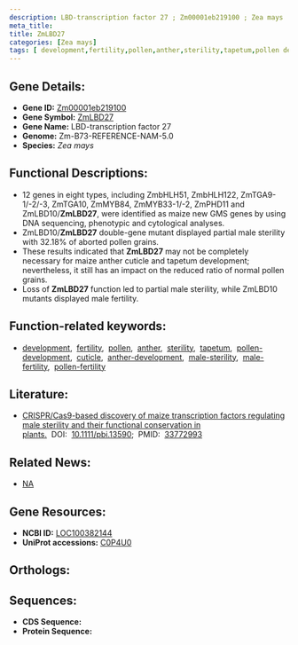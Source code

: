 ```yaml
---
description: LBD-transcription factor 27 ; Zm00001eb219100 ; Zea mays
meta_title:
title: ZmLBD27
categories: [Zea mays]
tags: [ development,fertility,pollen,anther,sterility,tapetum,pollen development,cuticle,anther development,male sterility,male fertility,pollen fertility ]
---
```


## Gene Details:
- **Gene ID:** [Zm00001eb219100]()
- **Gene Symbol:** <u>ZmLBD27</u>
- **Gene Name:** LBD-transcription factor 27
- **Genome:** Zm-B73-REFERENCE-NAM-5.0
- **Species:** *Zea mays*

## Functional Descriptions:
   - 12 genes in eight types, including ZmbHLH51, ZmbHLH122, ZmTGA9-1/-2/-3, ZmTGA10, ZmMYB84, ZmMYB33-1/-2, ZmPHD11 and ZmLBD10/**ZmLBD27**, were identified as maize new GMS genes by using DNA sequencing, phenotypic and cytological analyses.
   - ZmLBD10/**ZmLBD27** double-gene mutant displayed partial male sterility with 32.18% of aborted pollen grains.
   - These results indicated that **ZmLBD27** may not be completely necessary for maize anther cuticle and tapetum development; nevertheless, it still has an impact on the reduced ratio of normal pollen grains.
   - Loss of **ZmLBD27** function led to partial male sterility, while ZmLBD10 mutants displayed male fertility.

## Function-related keywords:
   - [development](/tags/development/),&nbsp;&nbsp;[fertility](/tags/fertility/),&nbsp;&nbsp;[pollen](/tags/pollen/),&nbsp;&nbsp;[anther](/tags/anther/),&nbsp;&nbsp;[sterility](/tags/sterility/),&nbsp;&nbsp;[tapetum](/tags/tapetum/),&nbsp;&nbsp;[pollen-development](/tags/pollen-development/),&nbsp;&nbsp;[cuticle](/tags/cuticle/),&nbsp;&nbsp;[anther-development](/tags/anther-development/),&nbsp;&nbsp;[male-sterility](/tags/male-sterility/),&nbsp;&nbsp;[male-fertility](/tags/male-fertility/),&nbsp;&nbsp;[pollen-fertility](/tags/pollen-fertility/)

## Literature:
   - [CRISPR/Cas9-based discovery of maize transcription factors regulating male sterility and their functional conservation in plants.](https://www.doi.org/10.1111/pbi.13590)&nbsp;&nbsp;DOI:&nbsp;&nbsp;[10.1111/pbi.13590](https://www.doi.org/10.1111/pbi.13590);&nbsp;&nbsp;PMID:&nbsp;&nbsp;[33772993](https://pubmed.ncbi.nlm.nih.gov/33772993/)

## Related News:
   - [NA](https://mp.weixin.qq.com/s?__biz=MzU3ODY3MDM0NA==&mid=2247504606&idx=2&sn=26e6faf11e9300e82a893f11f69a9546&chksm=fd7348b9ca04c1af8394173eb19fa0539884a8558b6f2c2eecc28a62875f0f024b2f88176bd5&scene=27#wechat_redirect)

## Gene Resources:
- **NCBI ID:**  [LOC100382144](https://www.ncbi.nlm.nih.gov/search/all/?term=LOC100382144)
- **UniProt accessions:**  [C0P4U0](https://www.uniprot.org/uniprotkb/C0P4U0/entry)

## Orthologs:

## Sequences:
- **CDS Sequence:**
- **Protein Sequence:**
